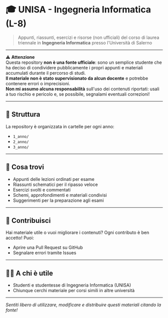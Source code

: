 # 🎓 UNISA - Ingegneria Informatica (L-8)

> Appunti, riassunti, esercizi e risorse (non ufficiali) del corso di laurea triennale in **Ingegneria Informatica** presso l'Università di Salerno

---

⚠️ **Attenzione**  
Questa repository **non è una fonte ufficiale**: sono un semplice studente che ha deciso di condividere pubblicamente i propri appunti e materiali accumulati durante il percorso di studi.  
**Il materiale non è stato supervisionato da alcun docente** e potrebbe contenere errori o imprecisioni.  
**Non mi assumo alcuna responsabilità** sull'uso dei contenuti riportati: usali a tuo rischio e pericolo e, se possibile, segnalami eventuali correzioni!

---

## 📂 Struttura

La repository è organizzata in cartelle per ogni anno:

- `1_anno/` 
- `2_anno/` 
- `3_anno/` 

---

## 📌 Cosa trovi

- Appunti delle lezioni ordinati per esame
- Riassunti schematici per il ripasso veloce
- Esercizi svolti e commentati
- Schemi, approfondimenti e materiali condivisi
- Suggerimenti per la preparazione agli esami

---

## 🤝 Contribuisci

Hai materiale utile o vuoi migliorare i contenuti? Ogni contributo è ben accetto! Puoi:
- Aprire una Pull Request su GitHub
- Segnalare errori tramite Issues

---

## 👨‍🎓 A chi è utile

- Studenti e studentesse di Ingegneria Informatica (UNISA)
- Chiunque cerchi materiale per corsi simili in altre università

---

*Sentiti libero di utilizzare, modificare e distribuire questi materiali citando la fonte!*
